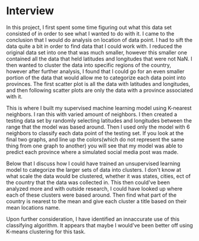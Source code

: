 # Interview

In this project, I first spent some time figuring out what this data set consisted of in order to see what I wanted to do with it. I came to the conclusion that I would do analysis on location of data point. I had to sift the data quite a bit in order to find data that I could work with. I reduced the original data set into one that was much smaller, however this smaller one contained all the data that held latitudes and longitudes that were not NaN. I then wanted to cluster the data into specific regions of the country, however after further analysis, I found that I could go for an even smaller portion of the data that would allow me to categorize each data point into provinces. The first scatter plot is all the data with latitudes and longitudes, and then following scatter plots are only the data with a province associated with it.

This is where I built my supervised machine learning model using K-nearest neighbors. I ran this with varied amount of neighbors. I then created a testing data set by randomly selecting latitudes and longitudes between the range that the model was based around. Then I used only the model with 6 neighbors to classify each data point of the testing set. If you look at the final two graphs, and line up the colors(which do not represent the same thing from one graph to another) you will see that my model was able to predict each province where a simulated social media post was made.

Below that I discuss how I could have trained an unsupervised learning model to categorize the larger sets of data into clusters. I don't know at what scale the data would be clustered, whether it was states, cities, ect of the country that the data was collected in. This then could've been analyzed more and with outside research, I could have looked up where each of these clusters were based around. Then find what part of the country is nearest to the mean and give each cluster a title based on their mean locations name.

Upon further consideration, I have identified an innaccurate use of this classifying algorithm. It appears that maybe I would've been better off using K-means clustering for this task.

